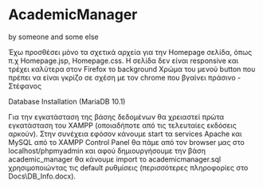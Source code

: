 # AcademicManager

by someone and some else

Έχω προσθέσει μόνο τα σχετικά αρχεία για την Ηomepage σελίδα, όπως π.χ Homepage.jsp, Homepage.css. Η σελίδα δεν είναι responsive και τρέχει καλύτερα στον Firefox το background Χρώμα του μενού button που πρέπει να είναι γκρίζο σε σχέση με τον chrome που βγαίνει πράσινο - Στέφανος 

Database Installation (MariaDB 10.1)

Για την εγκατάσταση της βάσης δεδομένων θα χρειαστεί πρώτα εγκατάσταση του XAMPP (οποιαδήποτε από τις τελευταίες εκδόσεις αρκούν).
Στην συνέχεια εφόσον κάνουμε start τα services Apache και MySQL από το XAMPP Control Panel θα πάμε από τον browser μας στο localhost/phpmyadmin και αφού δημιουργήσουμε την βάση academic_manager θα κάνουμε import το academicmanager.sql χρησιμοποιώντας τις default ρυθμίσεις (περισσότερες πληροφορίες στο Docs\DB_Info.docx).
